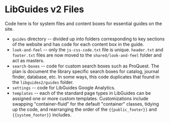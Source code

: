 # LibGuides v2 Files

Code here is for system files and content boxes for essential guides on the site.

- `guides` directory -- divided up into folders corresponding to key sections of the website and has code for each content box in the guide.
- `look-and-feel` -- only the `js-css-code.txt` file is unique. `header.txt` and `footer.txt` files are now moved to the `shared/look-and-feel` folder and act as masters. 
- `search-boxes` -- code for custom search boxes such as ProQuest. The plan is document the library specific search boxes for catalog, journal finder, database, etc. In some ways, this code duplicates that found in the `libguides2/guides` folder.
- `settings` -- code for LibGuides Google Analytics.
- `templates` -- each of the standard page types in LibGuides can be assigned one or more custom templates. Customizations include swapping "container-fluid" for the default "container" classes, tidying up the code, and rearranging the order of the `{{public_footer}}` and `{{system_footer}}` includes. 
